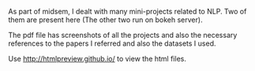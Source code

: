 As part of midsem, I dealt with many mini-projects related to NLP. Two of them are present here (The other two run on bokeh server).

The pdf file has screenshots of all the projects and also the necessary references to the papers I referred and also the datasets I used.

Use http://htmlpreview.github.io/ to view the html files.
